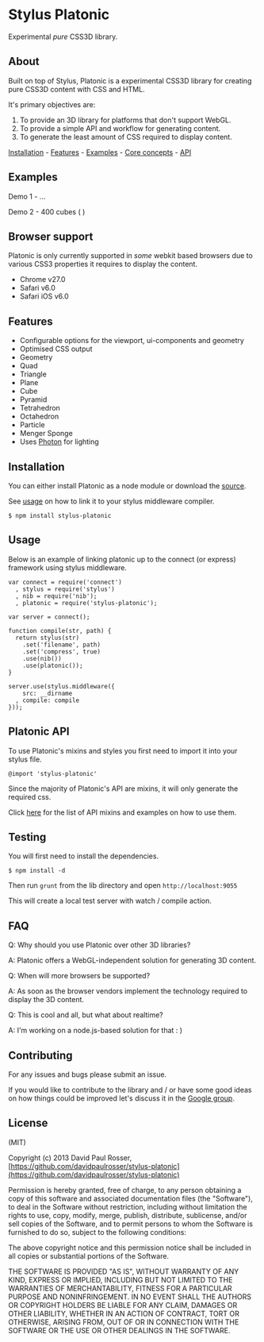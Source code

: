 # Stylus Platonic

Experimental *pure* CSS3D library.


## About

Built on top of Stylus, Platonic is a experimental CSS3D library for creating pure CSS3D content with CSS and HTML. 

It's primary objectives are:

1. To provide an 3D library for platforms that don't support WebGL.
2. To provide a simple API and workflow for generating content.
3. To generate the least amount of CSS required to display content.

[Installation](#installation) - [Features](#features) - [Examples](#examples) - [Core concepts](https://github.com/davidpaulrosser/stylus-platonic/wiki/Core-concepts) - [API](https://github.com/davidpaulrosser/stylus-platonic/wiki/API)

## Examples

Demo 1 - ...

Demo 2 - 400 cubes (  )

## Browser support

Platonic is only currently supported in *some* webkit based browsers due to various CSS3 properties it requires to display the content.

* Chrome v27.0
* Safari v6.0
* Safari iOS v6.0

## Features

* Configurable options for the viewport, ui-components and geometry
* Optimised CSS output
* Geometry
 * Quad
 * Triangle
 * Plane
 * Cube
 * Pyramid
 * Tetrahedron
 * Octahedron
 * Particle
 * Menger Sponge
* Uses [Photon](http://photon.attasi.com/) for lighting

## Installation

You can either install Platonic as a node module or download the [source](http://zip). 

See [usage](#usage) on how to link it to your stylus middleware compiler.

```
$ npm install stylus-platonic
``` 

## Usage

Below is an example of linking platonic up to the connect (or express) framework using stylus middleware.

```
var connect = require('connect')
  , stylus = require('stylus')
  , nib = require('nib');
  , platonic = require('stylus-platonic');

var server = connect();

function compile(str, path) {
  return stylus(str)
    .set('filename', path)
    .set('compress', true)
    .use(nib())
    .use(platonic());
}

server.use(stylus.middleware({
    src: __dirname
  , compile: compile
}));
```

## Platonic API

To use Platonic's mixins and styles you first need to import it into your stylus file.

```
@import 'stylus-platonic'
```

Since the majority of Platonic's API are mixins, it will only generate the required css.

Click [here](https://github.com/davidpaulrosser/stylus-platonic/wiki/API) for the list of API mixins and examples on how to use them.

## Testing

You will first need to install the dependencies.

```
$ npm install -d
```

Then run ```grunt``` from the lib directory and open ```http://localhost:9055```

This will create a local test server with watch / compile action.


## FAQ

Q: Why should you use Platonic over other 3D libraries?

A: Platonic offers a WebGL-independent solution for generating 3D content.

Q: When will more browsers be supported?

A: As soon as the browser vendors implement the technology required to display the 3D content.

Q: This is cool and all, but what about realtime?

A: I'm working on a node.js-based solution for that : )


## Contributing

For any issues and bugs please submit an issue.

If you would like to contribute to the library and / or have some good ideas on how things could be improved let's discuss it in the [Google group]().


## License

(MIT)

Copyright (c) 2013 David Paul Rosser, [https://github.com/davidpaulrosser/stylus-platonic](https://github.com/davidpaulrosser/stylus-platonic)

Permission is hereby granted, free of charge, to any person obtaining a copy of this software and associated documentation files (the "Software"), to deal in the Software without restriction, including without limitation the rights to use, copy, modify, merge, publish, distribute, sublicense, and/or sell copies of the Software, and to permit persons to whom the Software is furnished to do so, subject to the following conditions:

The above copyright notice and this permission notice shall be included in all copies or substantial portions of the Software.

THE SOFTWARE IS PROVIDED "AS IS", WITHOUT WARRANTY OF ANY KIND, EXPRESS OR IMPLIED, INCLUDING BUT NOT LIMITED TO THE WARRANTIES OF MERCHANTABILITY, FITNESS FOR A PARTICULAR PURPOSE AND NONINFRINGEMENT. IN NO EVENT SHALL THE AUTHORS OR COPYRIGHT HOLDERS BE LIABLE FOR ANY CLAIM, DAMAGES OR OTHER LIABILITY, WHETHER IN AN ACTION OF CONTRACT, TORT OR OTHERWISE, ARISING FROM, OUT OF OR IN CONNECTION WITH THE SOFTWARE OR THE USE OR OTHER DEALINGS IN THE SOFTWARE.